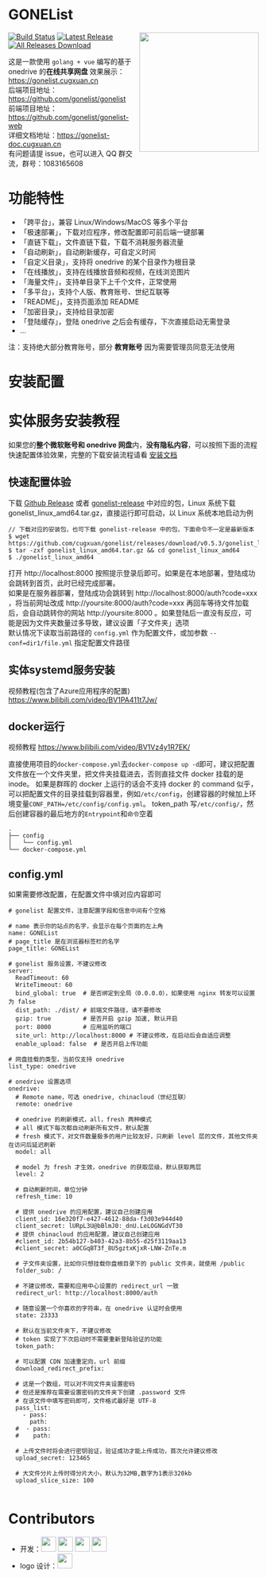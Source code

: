 # GONEList

<img align="right" width="240" src="https://gonelist-doc.cugxuan.cn/img/logo/logo.png">

[![Build Status](https://github.com/gonelist/gonelist/actions/workflows/multi-arch.yml/badge.svg)](https://github.com/gonelist/gonelist/actionst)
[![Latest Release](https://img.shields.io/github/release/gonelist/gonelist.svg)](../../releases)
[![All Releases Download](https://img.shields.io/github/downloads/cugxuan/gonelist/total.svg)](../../releases)

这是一款使用 `golang + vue` 编写的基于 onedrive 的**在线共享网盘**
效果展示：https://gonelist.cugxuan.cn  
后端项目地址：https://github.com/gonelist/gonelist  
前端项目地址：https://github.com/gonelist/gonelist-web  
详细文档地址：https://gonelist-doc.cugxuan.cn  
有问题请提 issue，也可以进入 QQ 群交流，群号：1083165608

# 功能特性

- 「跨平台」，兼容 Linux/Windows/MacOS 等多个平台
- 「极速部署」，下载对应程序，修改配置即可前后端一键部署
- 「直链下载」，文件直链下载，下载不消耗服务器流量
- 「自动刷新」，自动刷新缓存，可自定义时间
- 「自定义目录」，支持将 onedrive 的某个目录作为根目录
- 「在线播放」，支持在线播放音频和视频，在线浏览图片
- 「海量文件」，支持单目录下上千个文件，正常使用
- 「多平台」，支持个人版、教育账号、世纪互联等
- 「README」，支持页面添加 README
- 「加密目录」，支持给目录加密
- 「登陆缓存」，登陆 onedrive 之后会有缓存，下次直接启动无需登录
- ...

注：支持绝大部分教育账号，部分 **教育账号** 因为需要管理员同意无法使用

# 安装配置

# 实体服务安装教程

如果您的**整个微软账号和 onedrive 网盘**内，**没有隐私内容**，可以按照下面的流程快速配置体验效果，完整的下载安装流程请看 [安装文档](https://gonelist-doc.cugxuan.cn)

## 快速配置体验

下载 [Github Release](https://github.com/cugxuan/gonelist/releases)
或者 [gonelist-release](https://gonelist.cugxuan.cn/#/gonelist-release) 中对应的包，Linux 系统下载
gonelist_linux_amd64.tar.gz，直接运行即可启动，以 Linux 系统本地启动为例

```
// 下载对应的安装包，也可下载 gonelist-release 中的包，下面命令不一定是最新版本
$ wget https://github.com/cugxuan/gonelist/releases/download/v0.5.3/gonelist_linux_amd64.tar.gz
$ tar -zxf gonelist_linux_amd64.tar.gz && cd gonelist_linux_amd64
$ ./gonelist_linux_amd64
```

打开 http://localhost:8000 按照提示登录后即可。如果是在本地部署，登陆成功会跳转到首页，此时已经完成部署。  
如果是在服务器部署，登陆成功会跳转到 http://localhost:8000/auth?code=xxx ，将当前网址改成 http://yoursite:8000/auth?code=xxx
再回车等待文件加载后，会自动跳转你的网站 http://yoursite:8000 。如果登陆后一直没有反应，可能是因为文件夹数量过多导致，建议设置「子文件夹」选项  
默认情况下读取当前路径的 `config.yml` 作为配置文件，或加参数 `--conf=dir1/file.yml` 指定配置文件路径

## 实体systemd服务安装

视频教程(包含了Azure应用程序的配置) https://www.bilibili.com/video/BV1PA411t7Jw/

## docker运行

视频教程 https://www.bilibili.com/video/BV1Vz4y1R7EK/

直接使用项目的`docker-compose.yml`去`docker-compose up -d`即可，建议把配置文件放在一个文件夹里，把文件夹挂载进去，否则直挂文件 docker 挂载的是 inode。
如果是群晖的 docker 上运行的话会不支持 docker 的 command 似乎，可以把配置文件的目录挂载到容器里，例如`/etc/config`，创建容器的时候加上环境变量`CONF_PATH=/etc/config/config.yml`。
token_path 写`/etc/config/`，然后创建容器的最后地方的`Entrypoint`和`命令`空着

```
.
├── config
│   └── config.yml
└── docker-compose.yml
```

## config.yml

如果需要修改配置，在配置文件中填对应内容即可

```
# gonelist 配置文件，注意配置字段和信息中间有个空格

# name 表示你的站点的名字，会显示在每个页面的左上角
name: GONEList
# page_title 是在浏览器标签栏的名字
page_title: GONEList

# gonelist 服务设置，不建议修改
server:
  ReadTimeout: 60
  WriteTimeout: 60
  bind_global: true  # 是否绑定到全局（0.0.0.0），如果使用 nginx 转发可以设置为 false
  dist_path: ./dist/ # 前端文件路径，请不要修改
  gzip: true         # 是否开启 gzip 加速, 默认开启
  port: 8000         # 应用监听的端口
  site_url: http://localhost:8000 # 不建议修改，在启动后会自适应调整
  enable_upload: false  # 是否开启上传功能

# 网盘挂载的类型，当前仅支持 onedrive
list_type: onedrive

# onedrive 设置选项
onedrive:
  # Remote name，可选 onedrive, chinacloud（世纪互联）
  remote: onedrive

  # onedrive 的刷新模式，all，fresh 两种模式
  # all 模式下每次都自动刷新所有文件，默认配置
  # fresh 模式下，对文件数量极多的用户比较友好，只刷新 level 层的文件，其他文件夹在访问后延迟刷新
  model: all

  # model 为 fresh 才生效，onedrive 的获取层级，默认获取两层
  level: 2

  # 自动刷新时间，单位分钟
  refresh_time: 10

  # 提供 onedrive 的应用配置，建议自己创建应用
  client_id: 16e320f7-e427-4612-88da-f3d03e944d40
  client_secret: lURpL3U@bBlmJ0:_dnU.LeLOGNGdVT30
  # 提供 chinacloud 的应用配置，建议自己创建应用
  #client_id: 2b54b127-b403-42a3-8b55-d25f3119aa13
  #client_secret: a0CGqBT3f_8U5gztxKjxR-LNW-ZnTe.m

  # 子文件夹设置，比如你只想挂载你盘根目录下的 public 文件夹，就使用 /public
  folder_sub: /

  # 不建议修改，需要和应用中心设置的 redirect_url 一致
  redirect_url: http://localhost:8000/auth

  # 随意设置一个你喜欢的字符串，在 onedrive 认证时会使用
  state: 23333

  # 默认在当前文件夹下，不建议修改
  # token 实现了下次启动时不需要重新登陆验证的功能
  token_path:

  # 可以配置 CDN 加速重定向，url 前缀
  download_redirect_prefix:

  # 这是一个数组，可以对不同文件夹设置密码
  # 但还是推荐在需要设置密码的文件夹下创建 .password 文件
  # 在该文件中填写密码即可，文件格式最好是 UTF-8
  pass_list:
    - pass:
      path:
  #  - pass:
  #    path:

  # 上传文件时将会进行密钥验证，验证成功才能上传成功，首次允许建议修改
  upload_secret: 123465

  # 大文件分片上传时得分片大小，默认为32MB,数字为1表示320kb
  upload_slice_size: 100


```

# Contributors

- 开发：<a href="https://github.com/cugxuan"><img src="https://avatars1.githubusercontent.com/u/23120372?s=400&v=4" width="30"></a>
<a href="https://github.com/Sillywa/"><img src="https://avatars0.githubusercontent.com/u/22909601?s=400&v=4" width="30"></a>
<a href="https://github.com/zhangguanzhang"><img src="https://avatars3.githubusercontent.com/u/18641678?s=400&v=4" width="30"></a>
<a href="https://github.com/StringKe"><img src="https://avatars.githubusercontent.com/u/31089228?s=400&v=4" width="30"></a>
- logo
  设计：<a href="http://lambertchan.me/"><img src="https://avatars0.githubusercontent.com/u/39192150?s=400&v=4" width="30"></a>